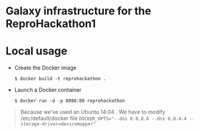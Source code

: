 Galaxy infrastructure for the ReproHackathon1
=============================================

# Local usage 

- Create the Docker image

    ```
    $ docker build -t reprohackathon .
    ```

- Launch a Docker container

    ```
    $ docker run -d -p 8080:80 reprohackathon
    ```

> Because we've used an Ubuntu 14:04 . We have to modify /etc/default/docker file 
> `DOCKER_OPTS="--dns 8.8.8.8 --dns 8.8.4.4 --storage-driver=devicemapper"`
